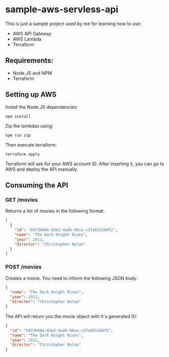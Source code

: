 # sample-aws-servless-api

This is just a sample project used by me for learning how to use:

- AWS API Gateway
- AWS Lambda
- Terraform

## Requirements:

- Node.JS and NPM
- Terraform

## Setting up AWS

Install the Node.JS dependencies:

```
npm install
```

Zip the lambdas using:

```
npm run zip
```

Then execute terraform:

```
terraform apply
```

Terraform will ask for your AWS account ID. After inserting it, you can go to AWS and deploy the API manually.

## Consuming the API

### GET /movies

Returns a list of movies in the following format:

```json
[
  {
    "id": "b973b68e-83e2-4ad6-9bce-c3fe025168f2",
    "name": "The Dark Knight Rises",
    "year": 2012,
    "director": "Christopher Nolan"
  }
]
```

### POST /movies

Creates a movie. You need to inform the following JSON body:

```json
{
  "name": "The Dark Knight Rises",
  "year": 2012,
  "director": "Christopher Nolan"
}
```

The API will return you the movie object with it's generated ID:

```json
{
  "id": "b973b68e-83e2-4ad6-9bce-c3fe025168f2",
  "name": "The Dark Knight Rises",
  "year": 2012,
  "director": "Christopher Nolan"
}
```
